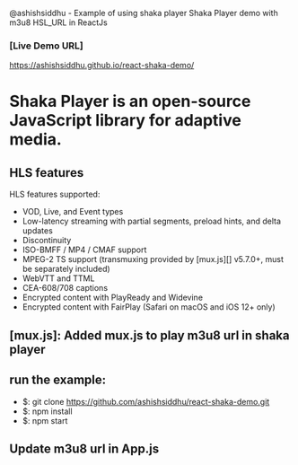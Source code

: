 @ashishsiddhu - Example of using shaka player 
Shaka Player demo with m3u8 HSL_URL in ReactJs

### [Live Demo URL]
https://ashishsiddhu.github.io/react-shaka-demo/

# Shaka Player is an open-source JavaScript library for adaptive media.

## HLS features

HLS features supported:
 - VOD, Live, and Event types
 - Low-latency streaming with partial segments, preload hints, and delta updates
 - Discontinuity
 - ISO-BMFF / MP4 / CMAF support
 - MPEG-2 TS support (transmuxing provided by [mux.js][] v5.7.0+, must be
   separately included)
 - WebVTT and TTML
 - CEA-608/708 captions
 - Encrypted content with PlayReady and Widevine
 - Encrypted content with FairPlay (Safari on macOS and iOS 12+ only)


## [mux.js]: Added mux.js to play m3u8 url in shaka player

## run the example:
- $: git clone https://github.com/ashishsiddhu/react-shaka-demo.git
- $: npm install
- $: npm start

## Update m3u8 url in App.js
